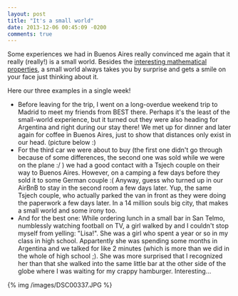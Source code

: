 ```yaml
---
layout: post
title: "It's a small world"
date: 2013-12-06 00:45:09 -0200
comments: true
---
```


Some experiences we had in Buenos Aires really convinced me again that it really (really!) is a small world. Besides the [interesting mathematical properties](http://en.wikipedia.org/wiki/Small-world_network), a small world always takes you by surprise and gets a smile on your face just thinking about it. 

Here our three examples in a single week!

* Before leaving for the trip, I went on a long-overdue weekend trip to Madrid to meet my friends from BEST there. Perhaps it's the least of the small-world experience, but it turned out they were also heading for Argentina and right during our stay there! We met up for dinner and later again for coffee in Buenos Aires, just to show that distances only exist in our head. (picture below :)
* For the third car we were about to buy (the first one didn't go through because of some differences, the second one was sold while we were on the plane :/ ) we had a good contact with a Tsjech couple on their way to Buenos Aires. However, on a camping a few days before they sold it to some German couple :( Anyway, guess who turned up in our AirBnB to stay in the second room a few days later. Yup, the same Tsjech couple, who actually parked the van in front as they were doing the paperwork a few days later. In a 14 million souls big city, that makes a small world and some irony too.
* And for the best one: While ordering lunch in a small bar in San Telmo, numblessly watching football on TV, a girl walked by and I couldn't stop myself from yelling: "Lisa!". She was a girl who spent a year or so in my class in high school. Appartently she was spending some months in Argentina and we talked for like 2 minutes (which is more than we did in the whole of high school ;). She was more surprised that I recognized her than that she walked into the same little bar at the other side of the globe where I was waiting for my crappy hamburger. Interesting...

{% img /images/DSC00337.JPG %}

 